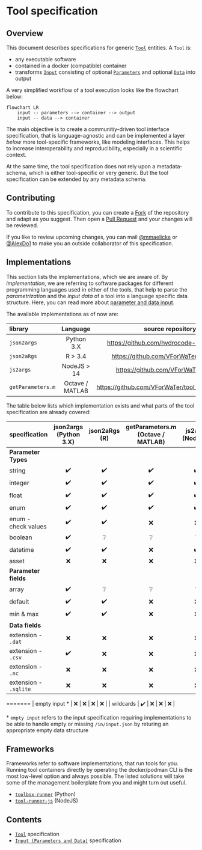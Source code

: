 # Tool specification

## Overview

This document describes specifications for generic [`Tool`](./tool.md) entities. A `Tool` is:
*  any executable software
*  contained in a docker (compatible) container 
*  transforms [`Input`](./input.md) consisting of optional [`Parameters`](./input.md#parameters-file-specification) and optional [`Data`](./input.md#data-file-specification) into output

A very simplified workflow of a tool execution looks like the flowchart below:

```mermaid
flowchart LR
    input -- parameters --> container --> output
    input -- data --> container
```

The main objective is to create a communitiy-driven tool interface specification, 
that is language-agnostic and can be implemented a layer *below* more tool-specific 
frameworks, like modeling interfaces.
This helps to increase interoperability and reproducibility, especially in a 
scientific context.

At the same time, the tool specification does not rely upon a metadata-schema, 
which is either tool-specific or very generic. But the tool specification can be
extended by any metadata schema.

## Contributing

To contribute to this specification, you can create a [Fork](https://github.com/VForWaTer/tool-specs/fork) 
of the repository and adapt as you suggest. Then open a [Pull Request](https://github.com/VForWaTer/tool-specs/comparehttps://github.com/VForWaTer/tool-specs/compare) and your changes will be reviewed.

If you like to review upcoming changes, you can mail [@mmaelicke](https://github.com/mmaelicke)
or [@AlexDo1](https://github.com/AlexDo1) to make you an outside collaborator 
of this specification.

## Implementations

This section lists the implementations, which we are aware of. By *implementation*, 
we are referring to software packages for different programming languages used
in either of the tools, that help to parse the *parametrization* and the *input data* of a tool into
a language specific data structure. Here, you can read more about [parameter and data input](./input.md).

The available implementations as of now are:
  
|  library          | Language          |  source repository                          | install                       |  template repo                                    |
|:------------------|:-----------------:|:-------------------------------------------:|:-----------------------------:|:-------------------------------------------------:|
| `json2args`       | Python 3.X        | https://github.com/hydrocode-de/json2args | `pip install json2args`         | https://github.com/VForWaTer/tool_template_python | 
| `json2aRgs`       | R > 3.4           | https://github.com/VForWaTer/json2aRgs    | `install.packages("json2aRgs")` | https://github.com/VForWaTer/tool_template_r      | 
| `js2args`         | NodeJS > 14       | https://github.com/VForWaTer/js2args      | `npm install js2args`           | https://github.com/vforwater/tool_template_node   | 
| `getParameters.m` | Octave / MATLAB   | https://github.com/VForWaTer/tool_template_octave | :x:                     | https://github.com/VForWaTer/tool_template_octave | 


The table below lists which implementation exists and what parts of the
tool specification are already covered:


|  specification        |  json2args (Python 3.X)  | json2aRgs (R)      |  getParameters.m (Octave / MATLAB)  |  js2args (Node.js). |
|:----------------------|:------------------------:|:------------------:|:-----------------------------------:|:-------------------:|
|    **Parameter Types**                                                                                                        ||
| string                | :heavy_check_mark:       | :heavy_check_mark: | :heavy_check_mark:                  | :heavy_check_mark:  |
| integer               | :heavy_check_mark:       | :heavy_check_mark: | :heavy_check_mark:                  | :heavy_check_mark:  |
| float                 | :heavy_check_mark:       | :heavy_check_mark: | :heavy_check_mark:                  | :heavy_check_mark:  |
| enum                  | :heavy_check_mark:       | :heavy_check_mark: | :heavy_check_mark:                  | :heavy_check_mark:  |
| enum -check values    | :heavy_check_mark:       | :heavy_check_mark: | :x:                                 | :x:                 |
| boolean               | :heavy_check_mark:       | :grey_question:    | :grey_question:                     | :grey_question:     |
| datetime              | :heavy_check_mark:       | :heavy_check_mark: | :x:                                 | :heavy_check_mark:  |
| asset                 | :x:                      | :x:                | :x:                                 | :x:                 |
|    **Parameter fields**                                                                                                       ||
| array                 | :heavy_check_mark:       | :grey_question:    | :grey_question:                     | :grey_question:     |
| default               | :heavy_check_mark:       | :heavy_check_mark: | :x:                                 | :x:                 |
| min & max             | :heavy_check_mark:       | :heavy_check_mark: | :x:                                 | :x:                 |
|    **Data fields**                                                                                                            ||
| extension - `.dat`    | :x:                      | :x:                | :x:                                 | :x:                 |
| extension - `.csv`    | :heavy_check_mark:       | :x:                | :x:                                 | :x:                 |
| extension - `.nc`     | :x:                      | :x:                | :x:                                 | :x:                 |
| extension - `.sqlite` | :x:                      | :x:                | :x:                                 | :x:                 |
=======
| empty input     *     | :x:                      | :x:                | :x:                                 | :x:                 |
| wildcards             | :heavy_check_mark:       | :x:                | :x:                                 | :x:                 |

\* `empty input` refers to the input specification requiring implementations to be able to handle empty or missing `/in/input.json` by returing an appropriate empty data structure

## Frameworks

Frameworks refer to software implementations, that run tools for you. Running tool containers
directly by operating the docker/podman CLI is the most low-level option and always possible.
The listed solutions will take some of the management boilerplate from you and
might turn out useful.

* [`toolbox-runner`](https://github.com/hydrocode-de/tool-runner) (Python)
* [`tool-runner-js`](https://github.com/hydrocode-de/tool-runner-js) (NodeJS)


## Contents

* [`Tool`](./tool.md) specification
* [`Input (Parameters and Data)`](./input.md) specification
